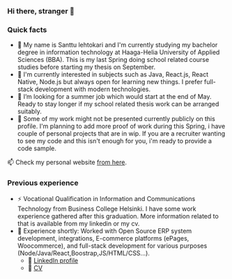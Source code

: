 ### Hi there, stranger 👋
### Quick facts

* 👋 My name is Santtu lehtokari and I'm currently studying my bachelor degree in information technology at Haaga-Helia University of Applied Sciences (BBA). This is my last Spring doing school related course studies before starting my thesis on September.
* 🌱 I'm currently interested in subjects such as Java, React.js, React Native, Node.js but always open for learning new things. I prefer full-stack development with modern technologies.
* 💞️ I’m looking for a summer job which would start at the end of May. Ready to stay longer if my school related thesis work can be arranged suitably.
* 🤔 Some of my work might not be presented currently publicly on this profile. I'm planning to add more proof of work during this Spring, i have couple of personal projects that are in wip. If you are a recruiter wanting to see my code and this isn't enough for you, i'm ready to provide a code sample.

📫 Check my personal website [from here](https://lehtokari.com/Santtu-Lehtokari).

### Previous experience
* ⚡ Vocational Qualification in Information and Communications Technology from Business College Helsinki. I have some work experience gathered after this graduation. More information related to that is available from my linkedin or my cv.
* 💼 Experience shortly: Worked with Open Source ERP system development, integrations, E-commerce platforms (ePages, Woocommerce), and full-stack development for various purposes (Node/Java/React,Boostrap,JS/HTML/CSS...).
  * 💠 [LinkedIn profile](https://www.linkedin.com/in/santtu-lehtokari)
  * 📃 [CV](https://lehtokari.com/Santtu-Lehtokari/LehtokariS_cv.pdf)
